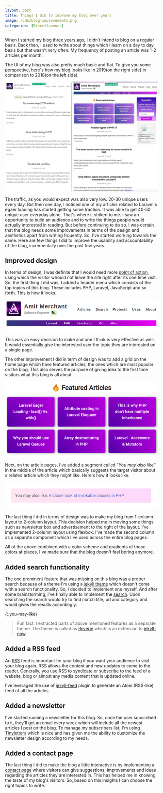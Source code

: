 ```yaml
---
layout: post
title: Things I did to improve my blog over years
image: /cdn/blog-improvements.png
categories: [Miscellaneous]
---
```


When I started my blog [three years ago](/Hello-World/), I didn't intend to blog on a regular basis. Back then, I used to write about things which I learn on a day to day basis but that wasn't very often. My frequency of posting an article was 1-2 articles per month.

The UI of my blog was also pretty much basic and flat. To give you some perspective, here's how my blog looks like in 2019(on the right side) in comparison to 2018(on the left side).

![](/images/blog-improvements.jpeg)

The traffic, as you would expect was also very low. 20-30 unique users every day. But then one day, I noticed one of my articles related to Laravel's egaer loading has started getting some traction. It was able to get 40-50 unique user everyday alone. That's where it striked to me. I saw an opportunity to build an audience and to write the things people would actually interested in reading. But before continuing to do so, I was certain that the blog needs some improvements in terms of the design and aesthetics apart from writing frquently. So, I've started working towards the same. Here are few things I did to improve the usability and accountability of the blog, incrementally over the past few years. 

## Improved design

In terms of design, I was definite that I would need more [point of action](https://dictionary.cambridge.org/dictionary/english/point-of-action), using which the visitor whould not leave the site right after its one time visit. So, the first thing I did was, I added a header menu which consists of the top topics of this blog. These includes PHP, Laravel, JavaScript and so forth. This is how it looks.

![](/images/header-menu.png)

This was an easy decision to make and one I think is very effective as well. It would essentially give the interested user the topic they are interested on a single page.

The other improvement I did in term of design was to add a grid on the home page which have featured articles, the ones which are most popular on the blog. This also serves the purpose of giving idea to the first time visitors what this blog is all about.

![](/images/article-grid.png)

Next, on the article pages, I've added a segment called _"You may also like"_ in the middle of the article which basically suggests the target visitor about a related article which they might like. Here's how it looks like.

![](/images/you-may-like.png)

The last thing I did in terms of design was to make my blog from 1-column layout to 2-column layout. This decision helped me in moving some things such as newsletter box and advertisement to the right of the layout. I've implemented 2-column layout using flexbox. I've made the second column as a separate component which I've used across the entire blog pages.

All of the above combined with a color scheme and gradients of those colors at places, I've made sure that the blog doesn't feel boring anymore.

## Added search functionality

The one prominent feature that was missing on this blog was a proper search because of a theme I'm using a [jekyll theme](https://github.com/barryclark/jekyll-now) which doesn't come with a search functionality. So, I decided to implement one myself. And after some brainstorming, I've finally able to implement the [search](/search/). Upon searching the search would try to find match title, url and category and would gives the results accordingly.

{:.you-may-like}
> Fun fact: I extracted parts of above mentioned features as a separate theme. The theme is called as [Reverie](https://github.com/amitmerchant1990/reverie) which is an extension to [jekyll-now](https://github.com/barryclark/jekyll-now).

## Added a RSS feed

An [RSS](https://en.wikipedia.org/wiki/RSS) feed is important for your blog if you want your audience to visit your blog again. RSS allows the content and new updates to come to the reader. Generally, you use RSS to syndicate or subscribe to the feed of a website, blog or almost any media content that is updated online.

I've leveraged the use of [jekyll-feed](https://github.com/jekyll/jekyll-feed) plugin to generate an Atom (RSS-like) feed of all the articles.

## Added a newsletter

I've started running a newsletter for this blog. So, once the user subscribed to it, they'll get an email every week which will include all the newest articles I post on the blog. To manage my subscribers list, I'm using [Tinyletters](https://tinyletter.com) which is nice and has given me the ability to customize the newsletter design according to my needs.

## Added a contact page

The last thing I did to make the blog a little interactive is by implementing a [contact page](https://www.amitmerchant.com/contact/) where visitors can give suggestions, improvements and ideas regarding the articles they are interested in. This has helped me in knowing the taste of my blog's visitors. So, based on this insights I can choose the right topics to write.